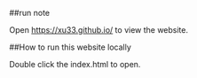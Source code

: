 ##run note

Open https://xu33.github.io/ to view the website.

##How to run this website locally

Double click the index.html to open.